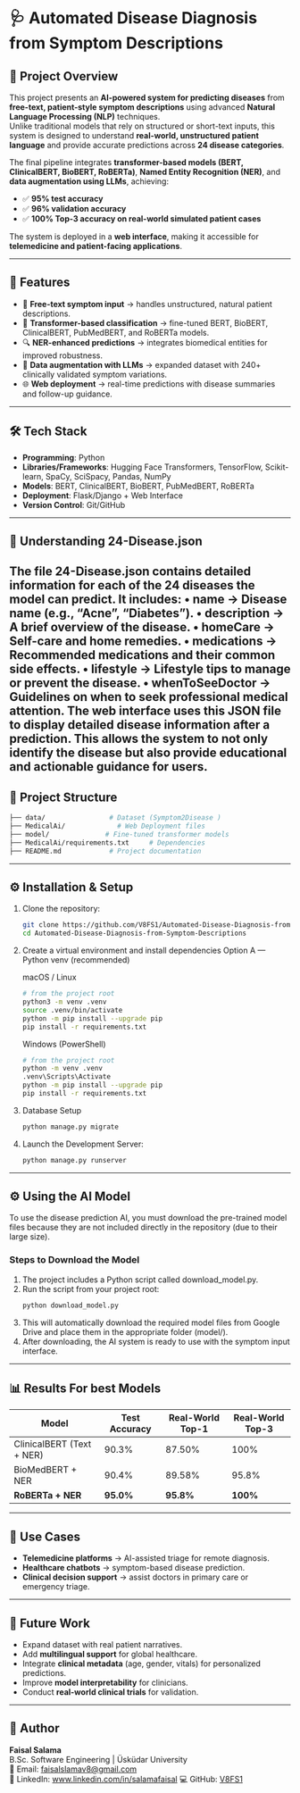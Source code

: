 # 🩺 Automated Disease Diagnosis from Symptom Descriptions

## 📌 Project Overview
This project presents an **AI-powered system for predicting diseases** from **free-text, patient-style symptom descriptions** using advanced **Natural Language Processing (NLP)** techniques.  
Unlike traditional models that rely on structured or short-text inputs, this system is designed to understand **real-world, unstructured patient language** and provide accurate predictions across **24 disease categories**.

The final pipeline integrates **transformer-based models (BERT, ClinicalBERT, BioBERT, RoBERTa)**, **Named Entity Recognition (NER)**, and **data augmentation using LLMs**, achieving:

- ✅ **95% test accuracy**  
- ✅ **96% validation accuracy**  
- ✅ **100% Top-3 accuracy on real-world simulated patient cases**

The system is deployed in a **web interface**, making it accessible for **telemedicine and patient-facing applications**.

---

## 🚀 Features
- 📝 **Free-text symptom input** → handles unstructured, natural patient descriptions.  
- 🤖 **Transformer-based classification** → fine-tuned BERT, BioBERT, ClinicalBERT, PubMedBERT, and RoBERTa models.  
- 🔍 **NER-enhanced predictions** → integrates biomedical entities for improved robustness.  
- 🧠 **Data augmentation with LLMs** → expanded dataset with 240+ clinically validated symptom variations.  
- 🌐 **Web deployment** → real-time predictions with disease summaries and follow-up guidance.  

---

## 🛠️ Tech Stack
- **Programming**: Python  
- **Libraries/Frameworks**: Hugging Face Transformers, TensorFlow, Scikit-learn, SpaCy, SciSpacy, Pandas, NumPy  
- **Models**: BERT, ClinicalBERT, BioBERT, PubMedBERT, RoBERTa  
- **Deployment**: Flask/Django + Web Interface  
- **Version Control**: Git/GitHub  

---

## 📄 Understanding 24-Disease.json
The file 24-Disease.json contains detailed information for each of the 24 diseases the model can predict. It includes:
    • name → Disease name (e.g., “Acne”, “Diabetes”).
    • description → A brief overview of the disease.
    • homeCare → Self-care and home remedies.
    • medications → Recommended medications and their common side effects.
    • lifestyle → Lifestyle tips to manage or prevent the disease.
    • whenToSeeDoctor → Guidelines on when to seek professional medical attention.
The web interface uses this JSON file to display detailed disease information after a prediction. This allows the system to not only identify the disease but also provide educational and actionable guidance for users.
---

## 📂 Project Structure
```bash
├── data/                # Dataset (Symptom2Disease )  
├── MedicalAi/             # Web Deployment files 
├── model/              # Fine-tuned transformer models  
├── MedicalAi/requirements.txt     # Dependencies  
├── README.md            # Project documentation  
```

---

## ⚙️ Installation & Setup

1. Clone the repository:

   ```bash
   git clone https://github.com/V8FS1/Automated-Disease-Diagnosis-from-Symptom-Descriptions.git
   cd Automated-Disease-Diagnosis-from-Symptom-Descriptions
   ```

2. Create a virtual environment and install dependencies
   Option A — Python venv (recommended)

   macOS / Linux
   ```bash
   # from the project root
   python3 -m venv .venv
   source .venv/bin/activate
   python -m pip install --upgrade pip
   pip install -r requirements.txt
   ```
   Windows (PowerShell)
   ```bash
   # from the project root
   python -m venv .venv
   .venv\Scripts\Activate
   python -m pip install --upgrade pip
   pip install -r requirements.txt

   ```
3. Database Setup
   ```bash
   python manage.py migrate
   ```
4. Launch the Development Server:
   ```bash
   python manage.py runserver
   ```

---

## ⚙️ Using the AI Model
To use the disease prediction AI, you must download the pre-trained model files because they are not included directly in the repository (due to their large size).

### Steps to Download the Model
1. The project includes a Python script called download_model.py.
2. Run the script from your project root:
   ```bash
   python download_model.py
   ```
3. This will automatically download the required model files from Google Drive and place them in the appropriate folder (model/).
4. After downloading, the AI system is ready to use with the symptom input interface.
   
---

## 📊 Results For best Models

| Model                        | Test Accuracy | Real-World Top-1 | Real-World Top-3 |
| ---------------------------- | ------------- | ---------------- | ---------------- |
| ClinicalBERT (Text + NER)    | 90.3%         | 87.50%           | 100%             |
| BioMedBERT + NER             | 90.4%         | 89.58%           | 95.8%            |
| **RoBERTa + NER**            | **95.0%**     | **95.8%**        | **100%**         |

---

## 🎯 Use Cases

* **Telemedicine platforms** → AI-assisted triage for remote diagnosis.  
* **Healthcare chatbots** → symptom-based disease prediction.  
* **Clinical decision support** → assist doctors in primary care or emergency triage.  

---

## 📖 Future Work

* Expand dataset with real patient narratives.  
* Add **multilingual support** for global healthcare.  
* Integrate **clinical metadata** (age, gender, vitals) for personalized predictions.  
* Improve **model interpretability** for clinicians.  
* Conduct **real-world clinical trials** for validation.  

---

## 👤 Author

**Faisal Salama**  
B.Sc. Software Engineering | Üsküdar University  
📧 Email: [faisalslamav8@gmail.com](mailto:faisalslamav8@gmail.com)  
🔗 LinkedIn: www.linkedin.com/in/salamafaisal 
💻 GitHub: [V8FS1](https://github.com/V8FS1)  

